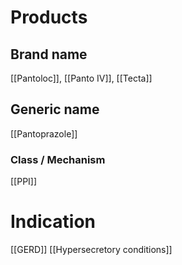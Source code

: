 # Products

## Brand name
[[Pantoloc]], [[Panto IV]], [[Tecta]]

## Generic name
[[Pantoprazole]]

### Class / Mechanism
[[PPI]]

# Indication
[[GERD]]
[[Hypersecretory conditions]]